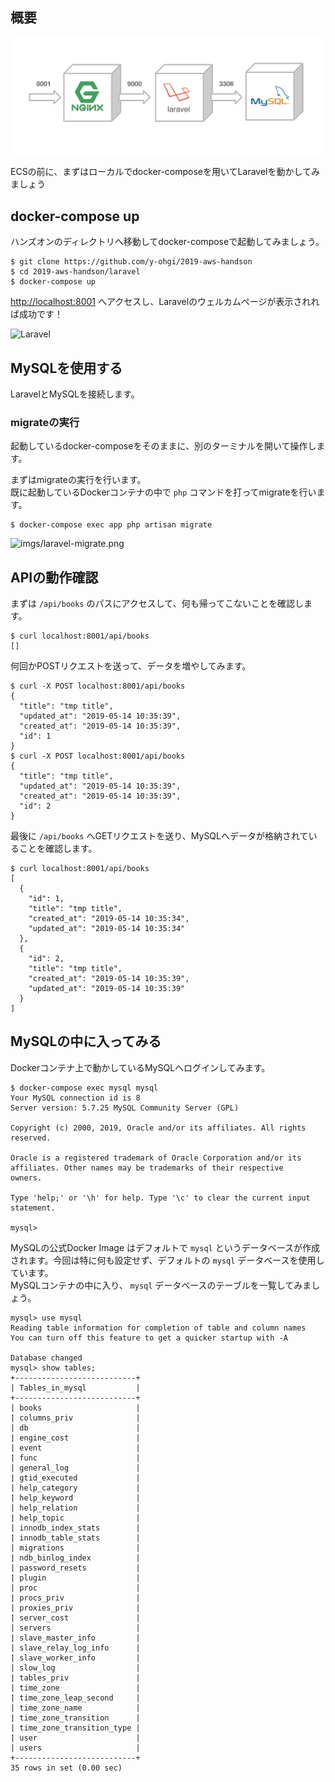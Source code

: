 ## 概要
![docker-compose](./imgs/docker-compose.png)

ECSの前に、まずはローカルでdocker-composeを用いてLaravelを動かしてみましょう

## docker-compose up
ハンズオンのディレクトリへ移動してdocker-composeで起動してみましょう。  

```console
$ git clone https://github.com/y-ohgi/2019-aws-handson
$ cd 2019-aws-handson/laravel
$ docker-compose up
```

[http://localhost:8001](http://localhost:8001) へアクセスし、Laravelのウェルカムページが表示されれば成功です！

![Laravel](imgs/laravel.png)

## MySQLを使用する
LaravelとMySQLを接続します。

### migrateの実行
起動しているdocker-composeをそのままに、別のターミナルを開いて操作します。

まずはmigrateの実行を行います。  
既に起動しているDockerコンテナの中で `php` コマンドを打ってmigrateを行います。

```console
$ docker-compose exec app php artisan migrate
```

![imgs/laravel-migrate.png](imgs/laravel-migrate.png)

## APIの動作確認
まずは `/api/books` のパスにアクセスして、何も帰ってこないことを確認します。  

```console
$ curl localhost:8001/api/books
[]
```

何回かPOSTリクエストを送って、データを増やしてみます。  
```console
$ curl -X POST localhost:8001/api/books
{
  "title": "tmp title",
  "updated_at": "2019-05-14 10:35:39",
  "created_at": "2019-05-14 10:35:39",
  "id": 1
}
$ curl -X POST localhost:8001/api/books
{
  "title": "tmp title",
  "updated_at": "2019-05-14 10:35:39",
  "created_at": "2019-05-14 10:35:39",
  "id": 2
}
```

最後に `/api/books` へGETリクエストを送り、MySQLへデータが格納されていることを確認します。

```console
$ curl localhost:8001/api/books
[
  {
    "id": 1,
    "title": "tmp title",
    "created_at": "2019-05-14 10:35:34",
    "updated_at": "2019-05-14 10:35:34"
  },
  {
    "id": 2,
    "title": "tmp title",
    "created_at": "2019-05-14 10:35:39",
    "updated_at": "2019-05-14 10:35:39"
  }
]
```

## MySQLの中に入ってみる
Dockerコンテナ上で動かしているMySQLへログインしてみます。  

```console
$ docker-compose exec mysql mysql
Your MySQL connection id is 8
Server version: 5.7.25 MySQL Community Server (GPL)

Copyright (c) 2000, 2019, Oracle and/or its affiliates. All rights reserved.

Oracle is a registered trademark of Oracle Corporation and/or its
affiliates. Other names may be trademarks of their respective
owners.

Type 'help;' or '\h' for help. Type '\c' to clear the current input statement.

mysql>
```

MySQLの公式Docker Image はデフォルトで `mysql` というデータベースが作成されます。今回は特に何も設定せず、デフォルトの `mysql` データベースを使用しています。  
MySQLコンテナの中に入り、 `mysql` データベースのテーブルを一覧してみましょう。

```console
mysql> use mysql
Reading table information for completion of table and column names
You can turn off this feature to get a quicker startup with -A

Database changed
mysql> show tables;
+---------------------------+
| Tables_in_mysql           |
+---------------------------+
| books                     |
| columns_priv              |
| db                        |
| engine_cost               |
| event                     |
| func                      |
| general_log               |
| gtid_executed             |
| help_category             |
| help_keyword              |
| help_relation             |
| help_topic                |
| innodb_index_stats        |
| innodb_table_stats        |
| migrations                |
| ndb_binlog_index          |
| password_resets           |
| plugin                    |
| proc                      |
| procs_priv                |
| proxies_priv              |
| server_cost               |
| servers                   |
| slave_master_info         |
| slave_relay_log_info      |
| slave_worker_info         |
| slow_log                  |
| tables_priv               |
| time_zone                 |
| time_zone_leap_second     |
| time_zone_name            |
| time_zone_transition      |
| time_zone_transition_type |
| user                      |
| users                     |
+---------------------------+
35 rows in set (0.00 sec)
```
